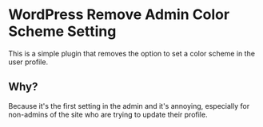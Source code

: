 # WordPress Remove Admin Color Scheme Setting

This is a simple plugin that removes the option to set a color scheme in the user profile.

## Why?

Because it's the first setting in the admin and it's annoying, especially for non-admins of the site who are trying to update their profile.
